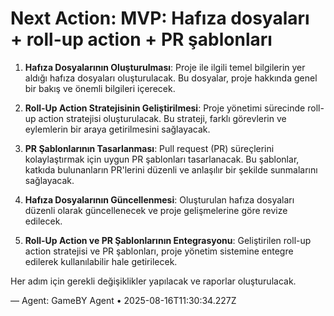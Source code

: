 # Next Action: MVP: Hafıza dosyaları + roll-up action + PR şablonları

1. **Hafıza Dosyalarının Oluşturulması**: Proje ile ilgili temel bilgilerin yer aldığı hafıza dosyaları oluşturulacak. Bu dosyalar, proje hakkında genel bir bakış ve önemli bilgileri içerecek.

2. **Roll-Up Action Stratejisinin Geliştirilmesi**: Proje yönetimi sürecinde roll-up action stratejisi oluşturulacak. Bu strateji, farklı görevlerin ve eylemlerin bir araya getirilmesini sağlayacak.

3. **PR Şablonlarının Tasarlanması**: Pull request (PR) süreçlerini kolaylaştırmak için uygun PR şablonları tasarlanacak. Bu şablonlar, katkıda bulunanların PR'lerini düzenli ve anlaşılır bir şekilde sunmalarını sağlayacak.

4. **Hafıza Dosyalarının Güncellenmesi**: Oluşturulan hafıza dosyaları düzenli olarak güncellenecek ve proje gelişmelerine göre revize edilecek.

5. **Roll-Up Action ve PR Şablonlarının Entegrasyonu**: Geliştirilen roll-up action stratejisi ve PR şablonları, proje yönetim sistemine entegre edilerek kullanılabilir hale getirilecek. 

Her adım için gerekli değişiklikler yapılacak ve raporlar oluşturulacak.

— Agent: GameBY Agent • 2025-08-16T11:30:34.227Z
